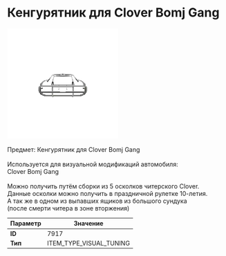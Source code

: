# Кенгурятник для Clover Bomj Gang

![Item Image](../img/7917.webp?raw=true)

Предмет: Кенгурятник для Clover Bomj Gang<br><br>Используется для визуальной модификаций автомобиля:<br>Clover Bomj Gang<br><br>Можно получить путём сборки из 5 осколков читерского Clover.<br>Данные осколки можно получить в праздничной рулетке 10-летия.<br>А так же в одном из выпавших ящиков из большого сундука<br>(после смерти читера в зоне вторжения)


| Параметр | Значение |
|----------|----------|
| **ID** | 7917 |
| **Тип** | ITEM_TYPE_VISUAL_TUNING |

